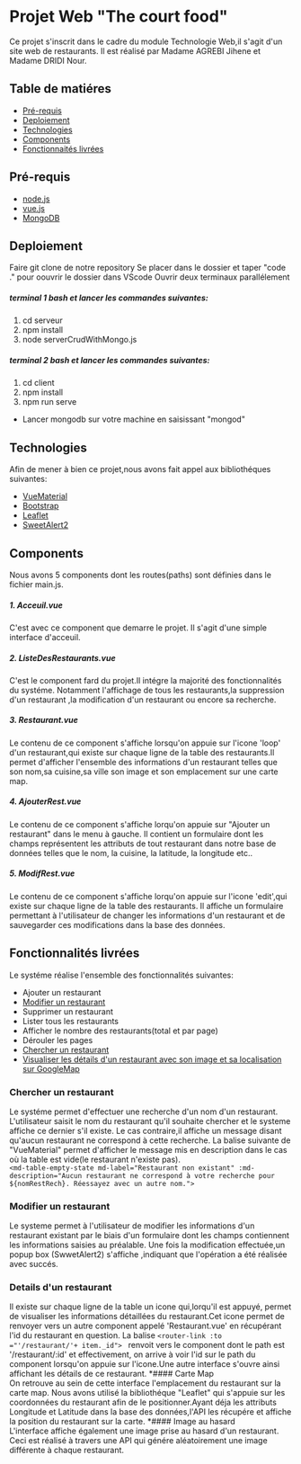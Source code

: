 # Projet Web "The court food"

Ce projet s'inscrit dans le cadre du module Technologie Web,il s'agit d'un site web de restaurants.
Il est réalisé par Madame AGREBI Jihene et Madame DRIDI Nour.
## Table de matiéres
* [Pré-requis](#Pré-requis)
* [Deploiement](#Deploiement)
* [Technologies](#Technologies)
* [Components](#Components)
* [Fonctionnaités livrées](#Fonctionnalités-livrées)

## Pré-requis
* [node.js](https://nodejs.org/en/)
* [vue.js](https://vuejs.org/v2/guide/installation.html)
* [MongoDB](https://docs.mongodb.com/manual/installation/)


## Deploiement
 Faire git clone de notre repository
 Se placer dans le dossier et taper "code ." pour oouvrir le dossier dans VScode
 Ouvrir deux terminaux parallélement
 ##### terminal 1 bash et lancer les commandes suivantes:
 1.  cd serveur
 2.  npm install
 3. node serverCrudWithMongo.js
##### terminal 2 bash et lancer les commandes suivantes:
 1.  cd client
 2.  npm install
 3.  npm run serve
* Lancer mongodb sur votre machine en saisissant "mongod" 

## Technologies
Afin de mener à bien ce projet,nous avons fait appel aux bibliothéques suivantes:
* [VueMaterial](https://www.creative-tim.com/vuematerial/)
* [Bootstrap](https://bootstrap-vue.org/docs)
* [Leaflet](https://www.datavis.fr/index.php?page=leaflet-firstmap)
* [SweetAlert2](https://sweetalert2.github.io/)

## Components
Nous avons 5 components dont les routes(paths) sont définies dans le fichier main.js.

##### 1. Acceuil.vue
C'est avec ce component que demarre le projet. Il s'agit d'une simple interface d'acceuil.
##### 2. ListeDesRestaurants.vue
C'est le component fard du projet.Il intégre la majorité des fonctionnalités du systéme. 
Notamment l'affichage de tous les restaurants,la suppression d'un restaurant ,la modification d'un restaurant ou encore sa recherche.
##### 3. Restaurant.vue
Le contenu de ce component s'affiche lorsqu'on appuie sur l'icone 'loop' d'un restaurant,qui existe sur chaque ligne de la table des restaurants.Il permet d'afficher l'ensemble des informations d'un restaurant telles que son nom,sa cuisine,sa ville son image et son emplacement sur une carte map.
##### 4. AjouterRest.vue
Le contenu de ce component s'affiche lorqu'on appuie sur "Ajouter un restaurant" dans le menu à gauche. Il contient un formulaire dont les champs représentent les attributs de tout restaurant dans notre base de données telles que le nom, la cuisine, la latitude, la longitude etc..
##### 5. ModifRest.vue
Le contenu de ce component s'affiche lorqu'on appuie sur l'icone 'edit',qui existe sur chaque ligne de la table des restaurants. Il affiche un formulaire permettant à l'utilisateur de changer les informations d'un restaurant et de sauvegarder ces modifications dans la base des données.


## Fonctionnalités livrées
 Le systéme réalise l'ensemble des fonctionnalités suivantes:
* Ajouter un restaurant
* [Modifier un restaurant](#Modifier-un-restaurant)
* Supprimer un restaurant
* Lister tous les restaurants
* Afficher le nombre des restaurants(total et par page)
* Dérouler les pages
* [Chercher un restaurant](#Chercher-un-restaurant)
* [Visualiser les détails d'un restaurant avec son image et sa localisation sur GoogleMap](#Details-d'un-restaurant)
 
### Chercher un restaurant
Le systéme permet d'effectuer une recherche d'un nom d'un restaurant. L'utilisateur saisit le nom du restaurant qu'il souhaite chercher et le systeme affiche ce dernier s'il existe. Le cas contraire,il affiche un message disant qu'aucun restaurant ne correspond à cette recherche. 
 La balise suivante de "VueMaterial" permet d'afficher le message mis en description dans le cas où la table est vide(le restaurant n'existe pas).  
 `<md-table-empty-state
        md-label="Restaurant non existant"
        :md-description="Aucun restaurant ne correspond à votre recherche pour ${nomRestRech}. Réessayez avec un autre nom."> `

### Modifier un restaurant
Le systeme permet à l'utilisateur de modifier les informations d'un restaurant existant par le biais d'un formulaire dont les champs contiennent les informations saisies au préalable. Une fois la modification effectuée,un popup box (SwwetAlert2) s'affiche ,indiquant que l'opération a été réalisée avec succés.

### Details d'un restaurant
Il existe sur chaque ligne de la table un icone qui,lorqu'il est appuyé, permet de visualiser les informations détaillées du restaurant.Cet icone permet de renvoyer vers un autre component appelé 'Restaurant.vue' en récupérant l'id du restaurant en question. La balise `<router-link :to ="'/restaurant/'+ item._id"> ` renvoit vers le component dont le path est '/restaurant/:id' et effectivement, on arrive à voir l'id sur le path du component lorsqu'on appuie sur l'icone.Une autre interface s'ouvre ainsi affichant les détails de ce restaurant.
*####  Carte Map  
  On retrouve au sein de cette interface l'emplacement du restaurant sur la carte map. Nous avons utilisé la bibliothéque "Leaflet" qui s'appuie sur les coordonnées du restaurant afin de le positionner.Ayant déja les attributs Longitude et Latitude dans la base des données,l'API les récupére et affiche la position du restaurant sur la carte.
 *####  Image au hasard  
 L'interface affiche également une image prise au hasard d'un restaurant. Ceci est réalisé à travers une API qui génére aléatoirement une image différente à chaque restaurant.


